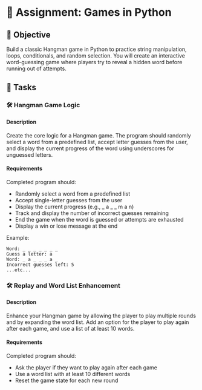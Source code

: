 

# 📘 Assignment: Games in Python

## 🎯 Objective

Build a classic Hangman game in Python to practice string manipulation, loops, conditionals, and random selection. You will create an interactive word-guessing game where players try to reveal a hidden word before running out of attempts.

## 📝 Tasks

### 🛠️	Hangman Game Logic

#### Description
Create the core logic for a Hangman game. The program should randomly select a word from a predefined list, accept letter guesses from the user, and display the current progress of the word using underscores for unguessed letters.

#### Requirements
Completed program should:

- Randomly select a word from a predefined list
- Accept single-letter guesses from the user
- Display the current progress (e.g., _ a _ _ m a n)
- Track and display the number of incorrect guesses remaining
- End the game when the word is guessed or attempts are exhausted
- Display a win or lose message at the end

Example:
```plaintext
Word: _ _ _ _ _ _ _
Guess a letter: a
Word: _ a _ _ _ a _
Incorrect guesses left: 5
...etc...
```

### 🛠️	Replay and Word List Enhancement

#### Description
Enhance your Hangman game by allowing the player to play multiple rounds and by expanding the word list. Add an option for the player to play again after each game, and use a list of at least 10 words.

#### Requirements
Completed program should:

- Ask the player if they want to play again after each game
- Use a word list with at least 10 different words
- Reset the game state for each new round

